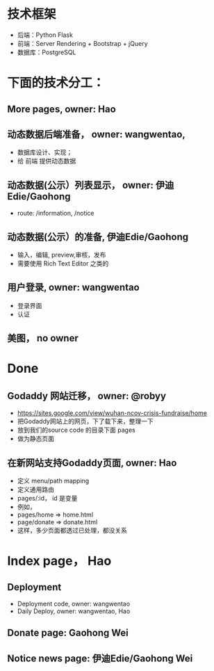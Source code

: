 


# 技术框架
- 后端：Python Flask
- 前端：Server Rendering + Bootstrap + jQuery
- 数据库：PostgreSQL

# 下面的技术分工：
## More pages, owner: Hao
## 动态数据后端准备， owner: wangwentao,
- 数据库设计、实现；
- 给 前端 提供动态数据

## 动态数据(公示）列表显示， owner: 伊迪Edie/Gaohong
- route: /information, /notice

## 动态数据(公示）的准备, 伊迪Edie/Gaohong
- 输入，编辑, preview,审核，发布
- 需要使用 Rich Text Editor 之类的

## 用户登录,  owner: wangwentao
- 登录界面
- 认证

## 美图， no owner


# Done
## Godaddy 网站迁移， owner: @robyy
- https://sites.google.com/view/wuhan-ncov-crisis-fundraise/home
- 把Godaddy网站上的网页，下了载下来，整理一下
- 放到我们的source code 的目录下面 pages
- 做为静态页面
## 在新网站支持Godaddy页面, owner: Hao
- 定义 menu/path mapping
- 定义通用路由
- pages/:id， id 是变量
- 例如，
- pages/home => home.html
- page/donate => donate.html
- 这样，多少页面都透过已处理，都没关系
# Index page， Hao
## Deployment
- Deployment code, owner: wangwentao
- Daily Deploy, owner: wangwentao, Hao
## Donate page: Gaohong Wei
## Notice news page: 伊迪Edie/Gaohong Wei

